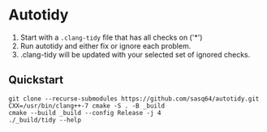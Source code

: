 # Autotidy

1. Start with a `.clang-tidy` file that has all checks on ('*')
2. Run autotidy and either fix or ignore each problem.
3. .clang-tidy will be updated with your selected set of ignored checks.

## Quickstart

```
git clone --recurse-submodules https://github.com/sasq64/autotidy.git
CXX=/usr/bin/clang++-7 cmake -S . -B _build
cmake --build _build --config Release -j 4
./_build/tidy --help
```
